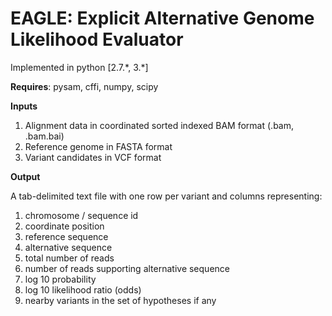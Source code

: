 # EAGLE: Explicit Alternative Genome Likelihood Evaluator

Implemented in python [2\.7\.\*, 3\.\*]

**Requires**: pysam, cffi, numpy, scipy

**Inputs**

1. Alignment data in coordinated sorted indexed BAM format (.bam, .bam.bai)
2. Reference genome in FASTA format
3. Variant candidates in VCF format

**Output**

A tab-delimited text file with one row per variant and columns representing:

1. chromosome / sequence id
2. coordinate position
3. reference sequence
4. alternative sequence
5. total number of reads
6. number of reads supporting alternative sequence
7. log 10 probability
8. log 10 likelihood ratio (odds)
9. nearby variants in the set of hypotheses if any

